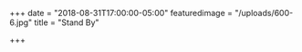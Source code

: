 +++
date = "2018-08-31T17:00:00-05:00"
featuredimage = "/uploads/600-6.jpg"
title = "Stand By"

+++
